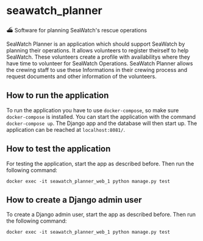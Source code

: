 # seawatch_planner
⛴ Software for planning SeaWatch's rescue operations

SeaWatch Planner is an application which should support SeaWatch by planning their operations. It allows volunteers to register theirself to help SeaWatch. These volunteers create a profile with availabilitys where they have time to volunteer for SeaWatch Operations.
SeaWatch Planner allows the crewing staff to use these Informations in their crewing process and request documents and other information of the volunteers.

## How to run the application
To run the application you have to use `docker-compose`, so make sure `docker-compose` is installed. 
You can start the application with the command `docker-compose up`. The Django app and the database will then start up. 
The application can be reached at `localhost:8081/`.

## How to test the application
For testing the application, start the app as described before. Then run the following command: 

`docker exec -it seawatch_planner_web_1 python manage.py test`

## How to create a Django admin user
To create a Django admin user, start the app as described before. Then run the following command: 

`docker exec -it seawatch_planner_web_1 python manage.py test`
